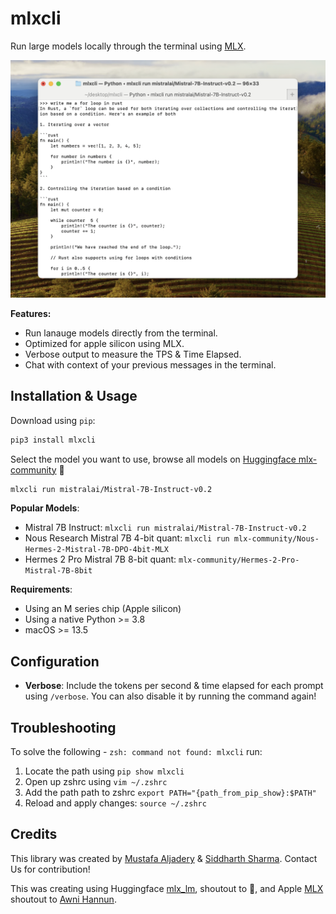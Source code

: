 # mlxcli

Run large models locally through the terminal using [MLX](https://github.com/ml-explore/mlx).

![Demo image](./demo.png)

**Features:**

- Run lanauge models directly from the terminal.
- Optimized for apple silicon using MLX.
- Verbose output to measure the TPS & Time Elapsed.
- Chat with context of your previous messages in the terminal.

## Installation & Usage

Download using `pip`:

```bash copy
pip3 install mlxcli
```

Select the model you want to use, browse all models on [Huggingface mlx-community](https://huggingface.co/mlx-community) 🤗

```bash copy
mlxcli run mistralai/Mistral-7B-Instruct-v0.2
```

**Popular Models**:

- Mistral 7B Instruct: `mlxcli run mistralai/Mistral-7B-Instruct-v0.2`
- Nous Research Mistral 7B 4-bit quant: `mlxcli run mlx-community/Nous-Hermes-2-Mistral-7B-DPO-4bit-MLX`
- Hermes 2 Pro Mistral 7B 8-bit quant: `mlx-community/Hermes-2-Pro-Mistral-7B-8bit`

**Requirements**:

- Using an M series chip (Apple silicon)
- Using a native Python >= 3.8
- macOS >= 13.5

## Configuration

- **Verbose**: Include the tokens per second & time elapsed for each prompt using `/verbose`. You can also disable it by running the command again!

## Troubleshooting

To solve the following - `zsh: command not found: mlxcli` run:

1. Locate the path using `pip show mlxcli`
2. Open up zshrc using `vim ~/.zshrc`
3. Add the path path to zshrc `export PATH="{path_from_pip_show}:$PATH"`
4. Reload and apply changes: `source ~/.zshrc`

## Credits

This library was created by [Mustafa Aljadery](https://www.maxaljadery.com/) & [Siddharth Sharma](https://stanford.edu/~sidshr/). Contact Us for contribution!

This was creating using Huggingface [mlx_lm](https://huggingface.co/docs/hub/en/mlx), shoutout to 🤗, and Apple [MLX](https://github.com/ml-explore/mlx) shoutout to [Awni Hannun](https://twitter.com/awnihannun).
